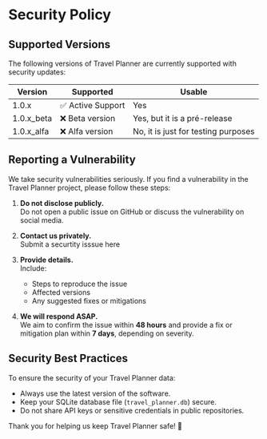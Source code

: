 # Security Policy

## Supported Versions
The following versions of Travel Planner are currently supported with security updates:

| Version | Supported          | Usable |
| ------- | ------------------ |--------|
| 1.0.x   | ✅ Active Support  | Yes |
| 1.0.x_beta   | ❌ Beta version | Yes, but it is a pré-release |
| 1.0.x_alfa   | ❌ Alfa version | No, it is just for testing purposes |

## Reporting a Vulnerability
We take security vulnerabilities seriously. If you find a vulnerability in the Travel Planner project, please follow these steps:

1. **Do not disclose publicly.**  
   Do not open a public issue on GitHub or discuss the vulnerability on social media.

2. **Contact us privately.**  
   Submit a securtity isssue here

3. **Provide details.**  
   Include:
   - Steps to reproduce the issue
   - Affected versions
   - Any suggested fixes or mitigations

4. **We will respond ASAP.**  
   We aim to confirm the issue within **48 hours** and provide a fix or mitigation plan within **7 days**, depending on severity.

## Security Best Practices
To ensure the security of your Travel Planner data:
- Always use the latest version of the software.
- Keep your SQLite database file (`travel_planner.db`) secure.
- Do not share API keys or sensitive credentials in public repositories.

Thank you for helping us keep Travel Planner safe! 🚀
